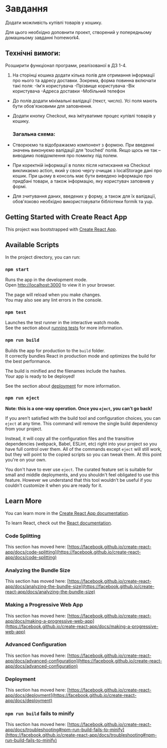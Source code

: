 # Завдання

Додати можливість купівлі товарів у кошику.

Для цього необхідно доповнити проект, створений у попередньому домашньому завданні homework4.

## Технічні вимоги:

Розширити функціонал програми, реалізованої в ДЗ 1-4.

1. На сторінці кошика додати кілька полів для отримання інформації про нього та адресу доставки. Зокрема, форма повинна включати такі поля:
   -Ім'я користувача
   -Прізвище користувача
   -Вік користувача
   -Адреса доставки
   -Мобільний телефон

-   До полів додати мінімальні валідації (текст, число). Усі поля мають бути обов'язковими для заповнення.
-   Додати кнопку Checkout, яка імітуватиме процес купівлі товарів у кошику.

    ### Загальна схема:

-   Створюємо та відображаємо компонент з формою.
    При введенні значень виконуємо валідації для 'touched' полів. Якщо щось не так – виводимо повідомлення про помилку під полем.
-   При коректній інформації в полях після натискання на Checkout викликаємо action, який у свою чергу очищає з localStorage дані про кошик. При цьому в консоль має бути виведено інформацію про придбані товари, а також інформацію, яку користувач заповнив у формі.
-   Для зчитування даних, введених у форму, а також для їх валідації, обов'язково необхідно використовувати бібліотеки formik та yup.

## Getting Started with Create React App

This project was bootstrapped with [Create React App](https://github.com/facebook/create-react-app).

## Available Scripts

In the project directory, you can run:

### `npm start`

Runs the app in the development mode.\
Open [http://localhost:3000](http://localhost:3000) to view it in your browser.

The page will reload when you make changes.\
You may also see any lint errors in the console.

### `npm test`

Launches the test runner in the interactive watch mode.\
See the section about [running tests](https://facebook.github.io/create-react-app/docs/running-tests) for more information.

### `npm run build`

Builds the app for production to the `build` folder.\
It correctly bundles React in production mode and optimizes the build for the best performance.

The build is minified and the filenames include the hashes.\
Your app is ready to be deployed!

See the section about [deployment](https://facebook.github.io/create-react-app/docs/deployment) for more information.

### `npm run eject`

**Note: this is a one-way operation. Once you `eject`, you can't go back!**

If you aren't satisfied with the build tool and configuration choices, you can `eject` at any time. This command will remove the single build dependency from your project.

Instead, it will copy all the configuration files and the transitive dependencies (webpack, Babel, ESLint, etc) right into your project so you have full control over them. All of the commands except `eject` will still work, but they will point to the copied scripts so you can tweak them. At this point you're on your own.

You don't have to ever use `eject`. The curated feature set is suitable for small and middle deployments, and you shouldn't feel obligated to use this feature. However we understand that this tool wouldn't be useful if you couldn't customize it when you are ready for it.

## Learn More

You can learn more in the [Create React App documentation](https://facebook.github.io/create-react-app/docs/getting-started).

To learn React, check out the [React documentation](https://reactjs.org/).

### Code Splitting

This section has moved here: [https://facebook.github.io/create-react-app/docs/code-splitting](https://facebook.github.io/create-react-app/docs/code-splitting)

### Analyzing the Bundle Size

This section has moved here: [https://facebook.github.io/create-react-app/docs/analyzing-the-bundle-size](https://facebook.github.io/create-react-app/docs/analyzing-the-bundle-size)

### Making a Progressive Web App

This section has moved here: [https://facebook.github.io/create-react-app/docs/making-a-progressive-web-app](https://facebook.github.io/create-react-app/docs/making-a-progressive-web-app)

### Advanced Configuration

This section has moved here: [https://facebook.github.io/create-react-app/docs/advanced-configuration](https://facebook.github.io/create-react-app/docs/advanced-configuration)

### Deployment

This section has moved here: [https://facebook.github.io/create-react-app/docs/deployment](https://facebook.github.io/create-react-app/docs/deployment)

### `npm run build` fails to minify

This section has moved here: [https://facebook.github.io/create-react-app/docs/troubleshooting#npm-run-build-fails-to-minify](https://facebook.github.io/create-react-app/docs/troubleshooting#npm-run-build-fails-to-minify)

